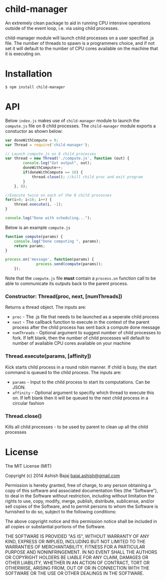 child-manager
=============

An extremely clean package to aid in running CPU intensive operations outside of the event loop, i.e. via using child processes. 

child-manager module will launch child processes on a user specified .js file. The number of threads to spawn is a programmers choice, and if not set it will default to the number of CPU cores available on the machine that it is executing on.

Installation
============
```
$ npm install child-manager
```

API
============
Below `index.js` makes use of `child-manager` module to launch the `compute.js` file on 8 child processes. The `child-manager` module exports a constuctor as shown below:
```javascript
var doneWithCompute = 0;
var Thread = require('child-manager');

// Launch compute.js on 8 child processes
var thread = new Thread('./compute.js', function (out) {
        console.log("Got output", out);
        doneWithCompute++;
        if(doneWithCompute == 16) {
            thread.close(); //kill child proc and exit program                       
        }
    }, 8);

//Execute twice on each of the 8 child processes
for(i=0; i<16; i++) {
    thread.execute(i, -1);
}

console.log("Done with scheduling...");
```
Below is an example `compute.js`
```javascript
function compute(params) {
    console.log("Done computing ", params);
    return params;
}

process.on('message', function(params) {
		      process.send(compute(params));
    });
```
Note that the `compute.js` file **must** contain a `process.on` function call to be able to communicate its outputs back to the parent process.

### Constructor: Thread(proc, next, [numThreads])
Returns a thread object. The inputs are:
* `proc` - The .js file that needs to be launched as a seperate child process
* `next` - The callback function to execute in the context of the parent process after the child process has sent back a compute done message
* `numThreads` - Optional argument to suggest number of child processes to fork. If left blank, then the number of child processes will default to number of available CPU cores available on your machine

### Thread.execute(params, [affinity])
Kick starts child process in a round robin manner. If child is busy, the start command is queued to the child process. The inputs are:
* `params` - Input to the child process to start its computations. Can be JSON.
* `affinity` - Optional argument to specifiy which thread to execute this on. If left blank then it will be queued to the next child process in a circular fashion

### Thread.close()
Kills all child processes - to be used by parent to clean up all the child processes

License
==========
The MIT License (MIT)

Copyright (c) 2014 Ashish Bajaj bajaj.ashish@gmail.com

Permission is hereby granted, free of charge, to any person obtaining a copy of this software and associated documentation files (the "Software"), to deal in the Software without restriction, including without limitation the rights to use, copy, modify, merge, publish, distribute, sublicense, and/or sell copies of the Software, and to permit persons to whom the Software is furnished to do so, subject to the following conditions:

The above copyright notice and this permission notice shall be included in all copies or substantial portions of the Software.

THE SOFTWARE IS PROVIDED "AS IS", WITHOUT WARRANTY OF ANY KIND, EXPRESS OR IMPLIED, INCLUDING BUT NOT LIMITED TO THE WARRANTIES OF MERCHANTABILITY, FITNESS FOR A PARTICULAR PURPOSE AND NONINFRINGEMENT. IN NO EVENT SHALL THE AUTHORS OR COPYRIGHT HOLDERS BE LIABLE FOR ANY CLAIM, DAMAGES OR OTHER LIABILITY, WHETHER IN AN ACTION OF CONTRACT, TORT OR OTHERWISE, ARISING FROM, OUT OF OR IN CONNECTION WITH THE SOFTWARE OR THE USE OR OTHER DEALINGS IN THE SOFTWARE.
